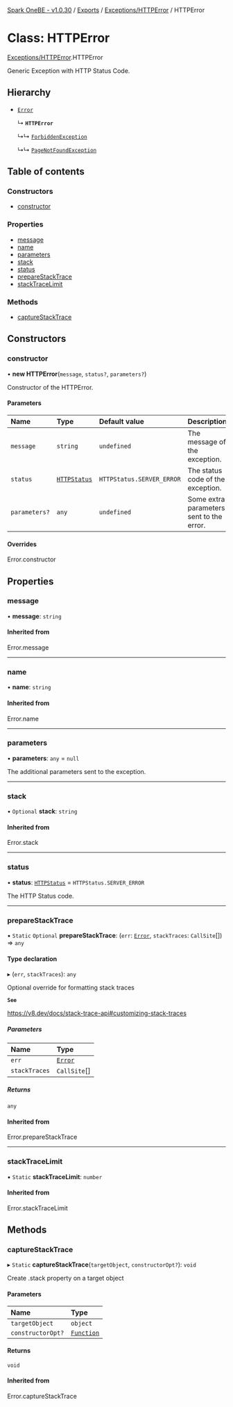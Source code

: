 [Spark OneBE - v1.0.30](../README.md) / [Exports](../modules.md) / [Exceptions/HTTPError](../modules/Exceptions_HTTPError.md) / HTTPError

# Class: HTTPError

[Exceptions/HTTPError](../modules/Exceptions_HTTPError.md).HTTPError

Generic Exception with HTTP Status Code.

## Hierarchy

- [`Error`]( https://developer.mozilla.org/en-US/docs/Web/JavaScript/Reference/Global_Objects/Error )

  ↳ **`HTTPError`**

  ↳↳ [`ForbiddenException`](Exceptions_ForbiddenException.ForbiddenException.md)

  ↳↳ [`PageNotFoundException`](Exceptions_PageNotFoundException.PageNotFoundException.md)

## Table of contents

### Constructors

- [constructor](Exceptions_HTTPError.HTTPError.md#constructor)

### Properties

- [message](Exceptions_HTTPError.HTTPError.md#message)
- [name](Exceptions_HTTPError.HTTPError.md#name)
- [parameters](Exceptions_HTTPError.HTTPError.md#parameters)
- [stack](Exceptions_HTTPError.HTTPError.md#stack)
- [status](Exceptions_HTTPError.HTTPError.md#status)
- [prepareStackTrace](Exceptions_HTTPError.HTTPError.md#preparestacktrace)
- [stackTraceLimit](Exceptions_HTTPError.HTTPError.md#stacktracelimit)

### Methods

- [captureStackTrace](Exceptions_HTTPError.HTTPError.md#capturestacktrace)

## Constructors

### constructor

• **new HTTPError**(`message`, `status?`, `parameters?`)

Constructor of the HTTPError.

#### Parameters

| Name | Type | Default value | Description |
| :------ | :------ | :------ | :------ |
| `message` | `string` | `undefined` | The message of the exception. |
| `status` | [`HTTPStatus`](../enums/HTTP_HTTPStatus.HTTPStatus.md) | `HTTPStatus.SERVER_ERROR` | The status code of the exception. |
| `parameters?` | `any` | `undefined` | Some extra parameters sent to the error. |

#### Overrides

Error.constructor

## Properties

### message

• **message**: `string`

#### Inherited from

Error.message

___

### name

• **name**: `string`

#### Inherited from

Error.name

___

### parameters

• **parameters**: `any` = `null`

The additional parameters sent to the exception.

___

### stack

• `Optional` **stack**: `string`

#### Inherited from

Error.stack

___

### status

• **status**: [`HTTPStatus`](../enums/HTTP_HTTPStatus.HTTPStatus.md) = `HTTPStatus.SERVER_ERROR`

The HTTP Status code.

___

### prepareStackTrace

▪ `Static` `Optional` **prepareStackTrace**: (`err`: [`Error`]( https://developer.mozilla.org/en-US/docs/Web/JavaScript/Reference/Global_Objects/Error ), `stackTraces`: `CallSite`[]) => `any`

#### Type declaration

▸ (`err`, `stackTraces`): `any`

Optional override for formatting stack traces

**`See`**

https://v8.dev/docs/stack-trace-api#customizing-stack-traces

##### Parameters

| Name | Type |
| :------ | :------ |
| `err` | [`Error`]( https://developer.mozilla.org/en-US/docs/Web/JavaScript/Reference/Global_Objects/Error ) |
| `stackTraces` | `CallSite`[] |

##### Returns

`any`

#### Inherited from

Error.prepareStackTrace

___

### stackTraceLimit

▪ `Static` **stackTraceLimit**: `number`

#### Inherited from

Error.stackTraceLimit

## Methods

### captureStackTrace

▸ `Static` **captureStackTrace**(`targetObject`, `constructorOpt?`): `void`

Create .stack property on a target object

#### Parameters

| Name | Type |
| :------ | :------ |
| `targetObject` | `object` |
| `constructorOpt?` | [`Function`]( https://developer.mozilla.org/en-US/docs/Web/JavaScript/Reference/Global_Objects/Function ) |

#### Returns

`void`

#### Inherited from

Error.captureStackTrace
